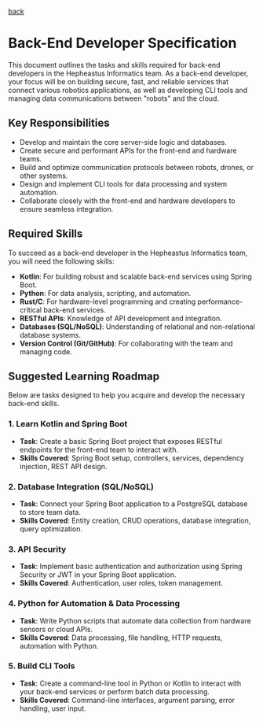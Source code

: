[back](../README.md)

# Back-End Developer Specification

This document outlines the tasks and skills required for back-end developers in the Hepheastus Informatics team. As a back-end developer, your focus will be on building secure, fast, and reliable services that connect various robotics applications, as well as developing CLI tools and managing data communications between "robots" and the cloud.

## Key Responsibilities

- Develop and maintain the core server-side logic and databases.
- Create secure and performant APIs for the front-end and hardware teams.
- Build and optimize communication protocols between robots, drones, or other systems.
- Design and implement CLI tools for data processing and system automation.
- Collaborate closely with the front-end and hardware developers to ensure seamless integration.

## Required Skills

To succeed as a back-end developer in the Hepheastus Informatics team, you will need the following skills:

- **Kotlin**: For building robust and scalable back-end services using Spring Boot.
- **Python**: For data analysis, scripting, and automation.
- **Rust/C**: For hardware-level programming and creating performance-critical back-end services.
- **RESTful APIs**: Knowledge of API development and integration.
- **Databases (SQL/NoSQL)**: Understanding of relational and non-relational database systems.
- **Version Control (Git/GitHub)**: For collaborating with the team and managing code.

## Suggested Learning Roadmap

Below are tasks designed to help you acquire and develop the necessary back-end skills.

### 1. Learn Kotlin and Spring Boot
   - **Task**: Create a basic Spring Boot project that exposes RESTful endpoints for the front-end team to interact with.
   - **Skills Covered**: Spring Boot setup, controllers, services, dependency injection, REST API design.

### 2. Database Integration (SQL/NoSQL)
   - **Task**: Connect your Spring Boot application to a PostgreSQL database to store team data.
   - **Skills Covered**: Entity creation, CRUD operations, database integration, query optimization.

### 3. API Security
   - **Task**: Implement basic authentication and authorization using Spring Security or JWT in your Spring Boot application.
   - **Skills Covered**: Authentication, user roles, token management.

### 4. Python for Automation & Data Processing
   - **Task**: Write Python scripts that automate data collection from hardware sensors or cloud APIs.
   - **Skills Covered**: Data processing, file handling, HTTP requests, automation with Python.

### 5. Build CLI Tools
   - **Task**: Create a command-line tool in Python or Kotlin to interact with your back-end services or perform batch data processing.
   - **Skills Covered**: Command-line interfaces, argument parsing, error handling, user input.

